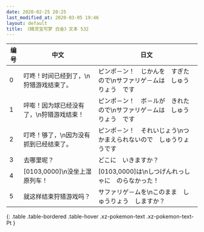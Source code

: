 ```yaml
---
date: 2020-02-25 20:25
last_modified_at: 2020-03-05 19:46
layout: default
title: 《精灵宝可梦 白金》文本 532
---
```

| 编号 | 中文 | 日文 |
| ---- | ---- | ---- |
| 0 | 叮咚！时间已经到了，\n狩猎游戏结束了。 | ピンポ－ン！　じかんを　すぎたので\nサファリゲ－ムは　しゅうりょう　です |
| 1 | 呯嘭！因为球已经没有了，\n狩猎游戏结束！ | ピンポ－ン！　ボ－ルが　きれたので\nサファリゲ－ムは　しゅうりょう　です |
| 2 | 叮咚！够了，\n因为没有抓到已经结束了。 | ピンポ－ン！　それいじょう\nつかまえられないので　しゅうりょうです |
| 3 | 去哪里呢？ | どこに　いきますか？ |
| 4 | [0103,0000]\n没坐上湿原列车！ | [0103,0000]は\nしつげんれっしゃに　のらなかった！ |
| 5 | 就这样结束狩猎游戏吗？ | サファリゲ－ムを\nこのまま　しゅうりょう　しますか？ |
{: .table .table-bordered .table-hover .xz-pokemon-text .xz-pokemon-text-Pt }